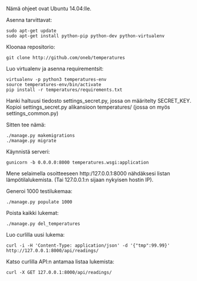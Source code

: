 Nämä ohjeet ovat Ubuntu 14.04:lle.

Asenna tarvittavat:

    sudo apt-get update
    sudo apt-get install python-pip python-dev python-virtualenv   

Kloonaa repositorio:

    git clone http://github.com/oneb/temperatures

Luo virtualenv ja asenna requirementsit:

    virtualenv -p python3 temperatures-env
    source temperatures-env/bin/activate
    pip install -r temperatures/requirements.txt

Hanki haltuusi tiedosto settings_secret.py, jossa on määritelty SECRET_KEY. Kopioi settings_secret.py alikansioon temperatures/ (jossa on myös settings_common.py)

Sitten tee nämä:

    ./manage.py makemigrations
    ./manage.py migrate

Käynnistä serveri:

    gunicorn -b 0.0.0.0:8000 temperatures.wsgi:application

Mene selaimella osoitteeseen http:/127.0.0.1:8000 nähdäksesi listan lämpötilalukemista. (Tai 127.0.0.1:n sijaan nykyisen hostin IP).

Generoi 1000 testilukemaa:

    ./manage.py populate 1000 

Poista kaikki lukemat:

    ./manage.py del_temperatures

Luo curlilla uusi lukema:

    curl -i -H 'Content-Type: application/json' -d '{"tmp":99.99}' http://127.0.0.1:8000/api/readings/

Katso curlilla API:n antamaa listaa lukemista:

    curl -X GET 127.0.0.1:8000/api/readings/ 
